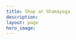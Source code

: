 ```yaml
---
title: Shop at Shamayoga
description:
layout: page
hero_image:
---
```


<div id="my-store-4767287"></div>
<div>
<script type="text/javascript" src="https://app.ecwid.com/script.js?4767287&data_platform=code&data_date=2015-06-05" charset="utf-8"></script><script type="text/javascript"> xProductBrowser("categoriesPerRow=3","views=grid(3,3) list(10) table(20)","categoryView=grid","searchView=list","id=my-store-4767287");</script>
</div>
